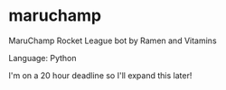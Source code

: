 # maruchamp
MaruChamp Rocket League bot by Ramen and Vitamins

Language: Python

I'm on a 20 hour deadline so I'll expand this later!
